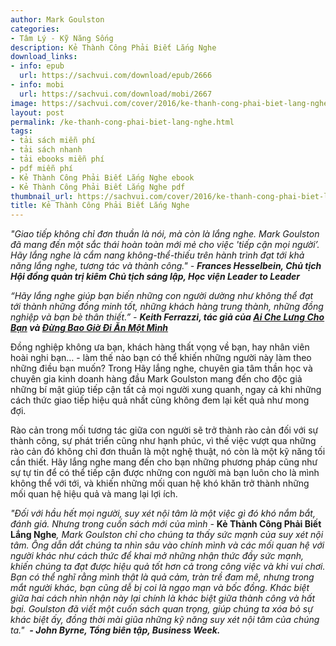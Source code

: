 ```yaml
---
author: Mark Goulston
categories:
- Tâm Lý - Kỹ Năng Sống
description: Kẻ Thành Công Phải Biết Lắng Nghe
download_links:
- info: epub
  url: https://sachvui.com/download/epub/2666
- info: mobi
  url: https://sachvui.com/download/mobi/2667
image: https://sachvui.com/cover/2016/ke-thanh-cong-phai-biet-lang-nghe.jpg
layout: post
permalink: /ke-thanh-cong-phai-biet-lang-nghe.html
tags:
- tải sách miễn phí
- tải sách nhanh
- tải ebooks miễn phí
- pdf miễn phí
- Kẻ Thành Công Phải Biết Lắng Nghe ebook
- Kẻ Thành Công Phải Biết Lắng Nghe pdf
thumbnail_url: https://sachvui.com/cover/2016/ke-thanh-cong-phai-biet-lang-nghe.jpg
title: Kẻ Thành Công Phải Biết Lắng Nghe
---
```


 <div class="item-desc text-justify"> <p><em>"Giao tiếp không chỉ đơn thuần là nói, mà còn là lắng nghe. Mark Goulston đã mang đến một sắc thái hoàn toàn mới mẻ cho việc 'tiếp cận mọi người’. Hãy lắng nghe là cẩm nang không-thể-thiếu trên hành trình đạt tới khả năng lắng nghe, tương tác và thành công." - <strong>Frances Hesselbein, Chủ tịch Hội đồng quản trị kiêm Chủ tịch sáng lập, Học viện Leader to Leader</strong></em></p><p><em>“Hãy lắng nghe giúp bạn biến những con người dường như không thể đạt tới thành những đồng minh tốt, những khách hàng trung thành, những đồng nghiệp và bạn bè thân thiết.” - <strong>Keith Ferrazzi, tác giả của <a href="https://sachvui.com/ebook/ai-che-lung-cho-ban-keith-ferrazzi.689.html">Ai Che Lưng Cho Bạn</a> và <a href="https://sachvui.com/ebook/dung-bao-gio-di-an-mot-minh.370.html">Đừng Bao Giờ Đi Ăn Một Mình</a></strong></em></p><p>Đồng nghiệp không ưa bạn, khách hàng thất vọng về bạn, hay nhân viên hoài nghi bạn… - làm thế nào bạn có thể khiến những người này làm theo những điều bạn muốn? Trong Hãy lắng nghe, chuyên gia tâm thần học và chuyên gia kinh doanh hàng đầu Mark Goulston mang đến cho độc giả những bí mật giúp tiếp cận tất cả mọi người xung quanh, ngay cả khi những cách thức giao tiếp hiệu quả nhất cũng không đem lại kết quả như mong đợi.</p><p>Rào cản trong mối tương tác giữa con người sẽ trở thành rào cản đối với sự thành công, sự phát triển cũng như hạnh phúc, vì thế việc vượt qua những rào cản đó không chỉ đơn thuần là một nghệ thuật, nó còn là một kỹ năng tối cần thiết. Hãy lắng nghe mang đến cho bạn những phương pháp cũng như sự tự tin để có thể tiếp cận được những con người mà bạn luôn cho là mình không thể với tới, và khiến những mối quan hệ khó khăn trở thành những mối quan hệ hiệu quả và mang lại lợi ích.</p><p><em>"Đối với hầu hết mọi người, suy xét nội tâm là một việc gì đó khó nắm bắt, đánh giá. Nhưng trong cuốn sách mới của mình - </em><strong>Kẻ Thành Công Phải Biết Lắng Nghe</strong><em>, Mark Goulston chỉ cho chúng ta thấy sức mạnh của suy xét nội tâm. Ông dẫn dắt chúng ta nhìn sâu vào chính mình và các mối quan hệ với người khác như cách thức để khai mở những nhận thức đầy sức mạnh, khiến chúng ta đạt được hiệu quả tốt hơn cả trong công việc và khi vui chơi. Bạn có thể nghĩ rằng mình thật là quả cảm, tràn trề đam mê, nhưng trong mắt người khác, bạn cũng dễ bị coi là ngạo mạn và bốc đồng. Khác biệt giữa hai cách nhìn nhận này lại chính là khác biệt giữa thành công và hất bại. Goulston đã viết một cuốn sách quan trọng, giúp chúng ta xóa bỏ sự khác biệt ấy, đồng thời mài giũa những kỹ năng suy xét nội tâm của chúng ta."  <strong>- John Byrne, Tổng biên tập, Business Week.</strong></em></p> </div>